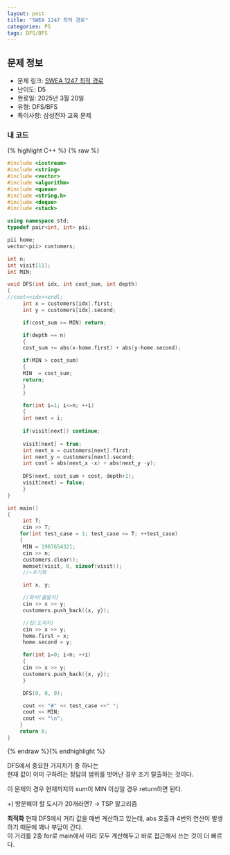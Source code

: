 ```yaml
---
layout: post
title: "SWEA 1247 최적 경로"
categories: PS
tags: DFS/BFS
---
```


## 문제 정보
- 문제 링크: [SWEA 1247 최적 경로](https://swexpertacademy.com/main/code/problem/problemDetail.do?contestProbId=AV15OZ4qAPICFAYD)
- 난이도: <span style="color:#000000">D5</span>
- 완료일: 2025년 3월 20일
- 유형: DFS/BFS
- 특이사항: 삼성전자 교육 문제

### 내 코드

{% highlight C++ %} {% raw %}
```C++
#include <iostream>
#include <string>
#include <vector>
#include <algorithm>
#include <queue>
#include <string.h>
#include <deque>
#include <stack>

using namespace std;
typedef pair<int, int> pii;

pii home;
vector<pii> customers;

int n;
int visit[11];
int MIN;

void DFS(int idx, int cost_sum, int depth)
{
//cout<<idx<<endl;    
	 int x = customers[idx].first;
	 int y = customers[idx].second;

	 if(cost_sum >= MIN) return;

	 if(depth == n)
	 {
	 cost_sum += abs(x-home.first) + abs(y-home.second);

	 if(MIN > cost_sum)
	 {
	 MIN  = cost_sum;
	 return;
	 }
	 }

	 for(int i=1; i<=n; ++i)
	 {
	 int next = i;
	 
	 if(visit[next]) continue;
	 
	 visit[next] = true;
	 int next_x = customers[next].first;
	 int next_y = customers[next].second;
	 int cost = abs(next_x -x) + abs(next_y -y);
	 
	 DFS(next, cost_sum + cost, depth+1);
	 visit[next] = false;
	 }
}

int main()
{   
	 int T;
	 cin >> T;
	for(int test_case = 1; test_case <= T; ++test_case)
	{
	 MIN = 1987654321;
	 cin >> n;
	 customers.clear();
	 memset(visit, 0, sizeof(visit));
	 //~초기화

	 int x, y;

	 //회사(출발지)
	 cin >> x >> y;
	 customers.push_back({x, y});

	 //집(도착지)
	 cin >> x >> y;
	 home.first = x;
	 home.second = y;

	 for(int i=0; i<n; ++i)
	 {
	 cin >> x >> y;
	 customers.push_back({x, y});
	 }

	 DFS(0, 0, 0);

	 cout << "#" << test_case <<" ";
	 cout << MIN;
	 cout << "\n";
	}
	return 0;
}
```
{% endraw %}{% endhighlight %}

DFS에서 중요한 가지치기 중 하나는  
현재 값이 이미 구하려는 정답의 범위를 벗어난 경우 조기 탈출하는 것이다.   

이 문제의 경우 현재까지의 sum이 MIN 이상일 경우 return하면 된다.

+) 방문해야 할 도시가 20개라면? → TSP 알고리즘

**최적화** 현재 DFS에서 거리 값을 매번 계산하고 있는데, abs 호출과 4번의 연산이 발생하기 때문에 꽤나 부담이 간다.  
이 거리를 2중 for로 main에서 미리 모두 계산해두고 바로 접근해서 쓰는 것이 더 빠르다.   

